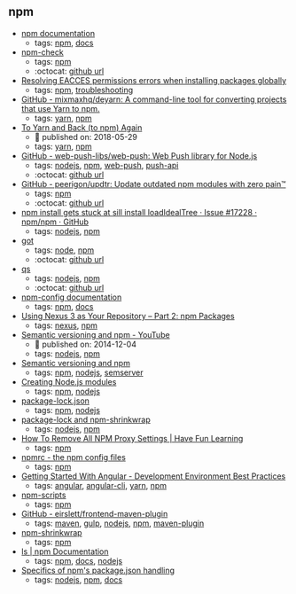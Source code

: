 npm 
---
* [npm documentation  ](https://docs.npmjs.com/)
    * tags: [npm](../tags/npm.md), [docs](../tags/docs.md)
* [npm-check ](https://www.npmjs.com/package/npm-check)
    * tags: [npm](../tags/npm.md)
    * :octocat: [github url](https://github.com/dylang/npm-check)
* [Resolving EACCES permissions errors when installing packages globally](https://docs.npmjs.com/resolving-eacces-permissions-errors-when-installing-packages-globally)
    * tags: [npm](../tags/npm.md), [troubleshooting](../tags/troubleshooting.md)
* [GitHub - mixmaxhq/deyarn: A command-line tool for converting projects that use Yarn to npm.](https://github.com/mixmaxhq/deyarn)
    * tags: [yarn](../tags/yarn.md), [npm](../tags/npm.md)
* [To Yarn and Back (to npm) Again](https://mixmax.com/blog/to-yarn-and-back-again-npm)
    * :calendar: published on: 2018-05-29
    * tags: [yarn](../tags/yarn.md), [npm](../tags/npm.md)
* [GitHub - web-push-libs/web-push: Web Push library for Node.js](https://github.com/web-push-libs/web-push)
    * tags: [nodejs](../tags/nodejs.md), [npm](../tags/npm.md), [web-push](../tags/web-push.md), [push-api](../tags/push-api.md)
    * :octocat: [github url](https://github.com/web-push-libs/web-push)
* [GitHub - peerigon/updtr: Update outdated npm modules with zero pain™](https://github.com/peerigon/updtr)
    * tags: [npm](../tags/npm.md)
    * :octocat: [github url](https://github.com/peerigon/updtr)
* [npm install gets stuck at sill install loadIdealTree · Issue #17228 · npm/npm · GitHub](https://github.com/npm/npm/issues/17228)
    * tags: [nodejs](../tags/nodejs.md), [npm](../tags/npm.md)
* [got](https://www.npmjs.com/package/got)
    * tags: [node](../tags/node.md), [npm](../tags/npm.md)
    * :octocat: [github url](https://github.com/sindresorhus/got)
* [qs](https://www.npmjs.com/package/qs)
    * tags: [nodejs](../tags/nodejs.md), [npm](../tags/npm.md)
    * :octocat: [github url](https://github.com/ljharb/qs)
* [npm-config documentation](https://docs.npmjs.com/misc/config)
    * tags: [npm](../tags/npm.md), [docs](../tags/docs.md)
* [Using Nexus 3 as Your Repository – Part 2: npm Packages](http://blog.sonatype.com/using-nexus-3-as-your-repository-part-2-npm-packages)
    * tags: [nexus](../tags/nexus.md), [npm](../tags/npm.md)
* [Semantic versioning and npm - YouTube](https://www.youtube.com/watch?v=kK4Meix58R4)
    * :calendar: published on: 2014-12-04
    * tags: [nodejs](../tags/nodejs.md), [npm](../tags/npm.md)
* [Semantic versioning and npm](https://docs.npmjs.com/getting-started/semantic-versioning)
    * tags: [npm](../tags/npm.md), [nodejs](../tags/nodejs.md), [semserver](../tags/semserver.md)
* [Creating Node.js modules](https://docs.npmjs.com/getting-started/creating-node-modules)
    * tags: [npm](../tags/npm.md), [nodejs](../tags/nodejs.md)
* [package-lock.json](https://docs.npmjs.com/files/package-lock.json)
    * tags: [npm](../tags/npm.md), [nodejs](../tags/nodejs.md)
* [package-lock and npm-shrinkwrap](https://github.com/npm/npm/blob/latest/doc/spec/package-lock.md)
    * tags: [nodejs](../tags/nodejs.md), [npm](../tags/npm.md)
* [How To Remove All NPM Proxy Settings | Have Fun Learning](http://luxiyalu.com/how-to-remove-all-npm-proxy-settings/)
    * tags: [npm](../tags/npm.md)
* [npmrc - the npm config files](https://docs.npmjs.com/files/npmrc)
    * tags: [npm](../tags/npm.md)
* [Getting Started With Angular - Development Environment Best Practices](http://blog.angular-university.io/getting-started-with-angular-setup-a-development-environment-with-yarn-the-angular-cli-setup-an-ide/)
    * tags: [angular](../tags/angular.md), [angular-cli](../tags/angular-cli.md), [yarn](../tags/yarn.md), [npm](../tags/npm.md)
* [npm-scripts](https://docs.npmjs.com/misc/scripts)
    * tags: [npm](../tags/npm.md)
* [GitHub - eirslett/frontend-maven-plugin](https://github.com/eirslett/frontend-maven-plugin)
    * tags: [maven](../tags/maven.md), [gulp](../tags/gulp.md), [nodejs](../tags/nodejs.md), [npm](../tags/npm.md), [maven-plugin](../tags/maven-plugin.md)
* [npm-shrinkwrap](https://docs.npmjs.com/cli/shrinkwrap)
    * tags: [npm](../tags/npm.md)
* [ls | npm Documentation](https://docs.npmjs.com/cli/ls)
    * tags: [npm](../tags/npm.md), [docs](../tags/docs.md), [nodejs](../tags/nodejs.md)
* [Specifics of npm's package.json handling](https://docs.npmjs.com/files/package.json)
    * tags: [nodejs](../tags/nodejs.md), [npm](../tags/npm.md), [docs](../tags/docs.md)
